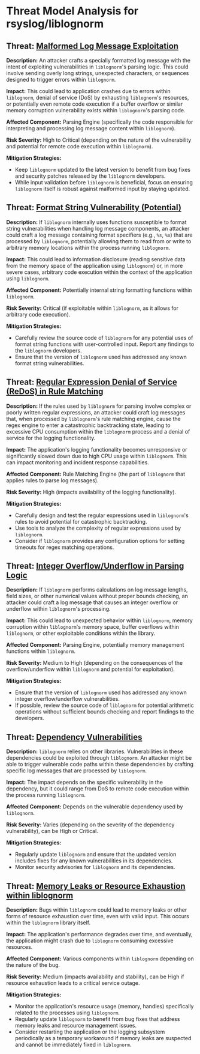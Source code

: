 # Threat Model Analysis for rsyslog/liblognorm

## Threat: [Malformed Log Message Exploitation](./threats/malformed_log_message_exploitation.md)

**Description:** An attacker crafts a specially formatted log message with the intent of exploiting vulnerabilities in `liblognorm`'s parsing logic. This could involve sending overly long strings, unexpected characters, or sequences designed to trigger errors within `liblognorm`.

**Impact:** This could lead to application crashes due to errors within `liblognorm`, denial of service (DoS) by exhausting `liblognorm`'s resources, or potentially even remote code execution if a buffer overflow or similar memory corruption vulnerability exists within `liblognorm`'s parsing code.

**Affected Component:** Parsing Engine (specifically the code responsible for interpreting and processing log message content within `liblognorm`).

**Risk Severity:** High to Critical (depending on the nature of the vulnerability and potential for remote code execution within `liblognorm`).

**Mitigation Strategies:**
*   Keep `liblognorm` updated to the latest version to benefit from bug fixes and security patches released by the `liblognorm` developers.
*   While input validation before `liblognorm` is beneficial, focus on ensuring `liblognorm` itself is robust against malformed input by staying updated.

## Threat: [Format String Vulnerability (Potential)](./threats/format_string_vulnerability__potential_.md)

**Description:** If `liblognorm` internally uses functions susceptible to format string vulnerabilities when handling log message components, an attacker could craft a log message containing format specifiers (e.g., `%s`, `%x`) that are processed by `liblognorm`, potentially allowing them to read from or write to arbitrary memory locations within the process running `liblognorm`.

**Impact:** This could lead to information disclosure (reading sensitive data from the memory space of the application using `liblognorm`) or, in more severe cases, arbitrary code execution within the context of the application using `liblognorm`.

**Affected Component:** Potentially internal string formatting functions within `liblognorm`.

**Risk Severity:** Critical (if exploitable within `liblognorm`, as it allows for arbitrary code execution).

**Mitigation Strategies:**
*   Carefully review the source code of `liblognorm` for any potential uses of format string functions with user-controlled input. Report any findings to the `liblognorm` developers.
*   Ensure that the version of `liblognorm` used has addressed any known format string vulnerabilities.

## Threat: [Regular Expression Denial of Service (ReDoS) in Rule Matching](./threats/regular_expression_denial_of_service__redos__in_rule_matching.md)

**Description:** If the rules used by `liblognorm` for parsing involve complex or poorly written regular expressions, an attacker could craft log messages that, when processed by `liblognorm`'s rule matching engine, cause the regex engine to enter a catastrophic backtracking state, leading to excessive CPU consumption within the `liblognorm` process and a denial of service for the logging functionality.

**Impact:** The application's logging functionality becomes unresponsive or significantly slowed down due to high CPU usage within `liblognorm`. This can impact monitoring and incident response capabilities.

**Affected Component:** Rule Matching Engine (the part of `liblognorm` that applies rules to parse log messages).

**Risk Severity:** High (impacts availability of the logging functionality).

**Mitigation Strategies:**
*   Carefully design and test the regular expressions used in `liblognorm`'s rules to avoid potential for catastrophic backtracking.
*   Use tools to analyze the complexity of regular expressions used by `liblognorm`.
*   Consider if `liblognorm` provides any configuration options for setting timeouts for regex matching operations.

## Threat: [Integer Overflow/Underflow in Parsing Logic](./threats/integer_overflowunderflow_in_parsing_logic.md)

**Description:** If `liblognorm` performs calculations on log message lengths, field sizes, or other numerical values without proper bounds checking, an attacker could craft a log message that causes an integer overflow or underflow within `liblognorm`'s processing.

**Impact:** This could lead to unexpected behavior within `liblognorm`, memory corruption within `liblognorm`'s memory space, buffer overflows within `liblognorm`, or other exploitable conditions within the library.

**Affected Component:** Parsing Engine, potentially memory management functions within `liblognorm`.

**Risk Severity:** Medium to High (depending on the consequences of the overflow/underflow within `liblognorm` and potential for exploitation).

**Mitigation Strategies:**
*   Ensure that the version of `liblognorm` used has addressed any known integer overflow/underflow vulnerabilities.
*   If possible, review the source code of `liblognorm` for potential arithmetic operations without sufficient bounds checking and report findings to the developers.

## Threat: [Dependency Vulnerabilities](./threats/dependency_vulnerabilities.md)

**Description:** `liblognorm` relies on other libraries. Vulnerabilities in these dependencies could be exploited through `liblognorm`. An attacker might be able to trigger vulnerable code paths within these dependencies by crafting specific log messages that are processed by `liblognorm`.

**Impact:** The impact depends on the specific vulnerability in the dependency, but it could range from DoS to remote code execution within the process running `liblognorm`.

**Affected Component:** Depends on the vulnerable dependency used by `liblognorm`.

**Risk Severity:** Varies (depending on the severity of the dependency vulnerability), can be High or Critical.

**Mitigation Strategies:**
*   Regularly update `liblognorm` and ensure that the updated version includes fixes for any known vulnerabilities in its dependencies.
*   Monitor security advisories for `liblognorm` and its dependencies.

## Threat: [Memory Leaks or Resource Exhaustion within liblognorm](./threats/memory_leaks_or_resource_exhaustion_within_liblognorm.md)

**Description:** Bugs within `liblognorm` could lead to memory leaks or other forms of resource exhaustion over time, even with valid input. This occurs within the `liblognorm` library itself.

**Impact:** The application's performance degrades over time, and eventually, the application might crash due to `liblognorm` consuming excessive resources.

**Affected Component:** Various components within `liblognorm` depending on the nature of the bug.

**Risk Severity:** Medium (impacts availability and stability), can be High if resource exhaustion leads to a critical service outage.

**Mitigation Strategies:**
*   Monitor the application's resource usage (memory, handles) specifically related to the processes using `liblognorm`.
*   Regularly update `liblognorm` to benefit from bug fixes that address memory leaks and resource management issues.
*   Consider restarting the application or the logging subsystem periodically as a temporary workaround if memory leaks are suspected and cannot be immediately fixed in `liblognorm`.

